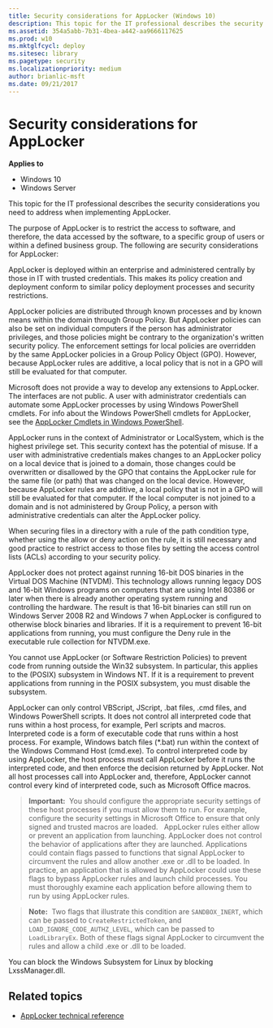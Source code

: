 ```yaml
---
title: Security considerations for AppLocker (Windows 10)
description: This topic for the IT professional describes the security considerations you need to address when implementing AppLocker.
ms.assetid: 354a5abb-7b31-4bea-a442-aa9666117625
ms.prod: w10
ms.mktglfcycl: deploy
ms.sitesec: library
ms.pagetype: security
ms.localizationpriority: medium
author: brianlic-msft
ms.date: 09/21/2017
---
```


# Security considerations for AppLocker

**Applies to**
 -   Windows 10
 -   Windows Server

This topic for the IT professional describes the security considerations you need to address when implementing AppLocker.

The purpose of AppLocker is to restrict the access to software, and therefore, the data accessed by the software, to a specific group of users or within a defined business group. The following are security considerations for
AppLocker:

AppLocker is deployed within an enterprise and administered centrally by those in IT with trusted credentials. This makes its policy creation and deployment conform to similar policy deployment processes and security restrictions.

AppLocker policies are distributed through known processes and by known means within the domain through Group Policy. But AppLocker policies can also be set on individual computers if the person has administrator privileges, and those policies might be contrary to the organization's written security policy. The enforcement settings for local policies are overridden by the same AppLocker policies in a Group Policy Object (GPO). However, because AppLocker rules are additive, a local policy that is not in a GPO will still be evaluated for that computer.

Microsoft does not provide a way to develop any extensions to AppLocker. The interfaces are not public. A user with administrator credentials can automate some AppLocker processes by using Windows PowerShell cmdlets. For info about the Windows PowerShell cmdlets for AppLocker, see the [AppLocker Cmdlets in Windows PowerShell](https://technet.microsoft.com/library/ee460962.aspx).

AppLocker runs in the context of Administrator or LocalSystem, which is the highest privilege set. This security context has the potential of misuse. If a user with administrative credentials makes changes to an AppLocker policy on a local device that is joined to a domain, those changes could be overwritten or disallowed by the GPO that contains the AppLocker rule for the same file (or path) that was changed on the local device. However, because AppLocker rules are additive, a local policy that is not in a GPO will still be evaluated for that computer. If the local computer is not joined to a domain and is not administered by Group Policy, a person with administrative credentials can alter the AppLocker policy.

When securing files in a directory with a rule of the path condition type, whether using the allow or deny action on the rule, it is still necessary and good practice to restrict access to those files by setting the access control lists (ACLs) according to your security policy.

AppLocker does not protect against running 16-bit DOS binaries in the Virtual DOS Machine (NTVDM). This technology allows running legacy DOS and 16-bit Windows programs on computers that are using Intel 80386 or later when there is already another operating system running and controlling the hardware. The result is that 16-bit binaries can still run on Windows Server 2008 R2 and Windows 7 when AppLocker is configured to otherwise block binaries and libraries. If it is a requirement to prevent 16-bit applications from running, you must configure the Deny rule in the executable rule collection for NTVDM.exe.

You cannot use AppLocker (or Software Restriction Policies) to prevent code from running outside the Win32 subsystem. In particular, this applies to the (POSIX) subsystem in Windows NT. If it is a requirement to prevent applications from running in the POSIX subsystem, you must disable the subsystem.

AppLocker can only control VBScript, JScript, .bat files, .cmd files, and Windows PowerShell scripts. It does not control all interpreted code that runs within a host process, for example, Perl scripts and macros. Interpreted code is a form of executable code that runs within a host process. For example, Windows batch files (\*.bat) run within the context of the Windows Command Host (cmd.exe). To control interpreted code by using AppLocker, the host process must call AppLocker before it runs the interpreted code, and then enforce the decision returned by AppLocker. Not all host processes call into AppLocker and, therefore, AppLocker cannot control every kind of interpreted code, such as Microsoft Office macros.

>**Important:**  You should configure the appropriate security settings of these host processes if you must allow them to run. For example, configure the security settings in Microsoft Office to ensure that only signed and trusted macros are loaded.
 
AppLocker rules either allow or prevent an application from launching. AppLocker does not control the behavior of applications after they are launched. Applications could contain flags passed to functions that signal AppLocker to circumvent the rules and allow another .exe or .dll to be loaded. In practice, an application that is allowed by AppLocker could use these flags to bypass AppLocker rules and launch child processes. You must thoroughly examine each application before allowing them to run by using AppLocker rules.

>**Note:**  Two flags that illustrate this condition are `SANDBOX_INERT`, which can be passed to `CreateRestrictedToken`, and `LOAD_IGNORE_CODE_AUTHZ_LEVEL`, which can be passed to `LoadLibraryEx`. Both of these flags signal AppLocker to circumvent the rules and allow a child .exe or .dll to be loaded.

You can block the Windows Subsystem for Linux by blocking LxssManager.dll.
 
## Related topics

- [AppLocker technical reference](applocker-technical-reference.md)
